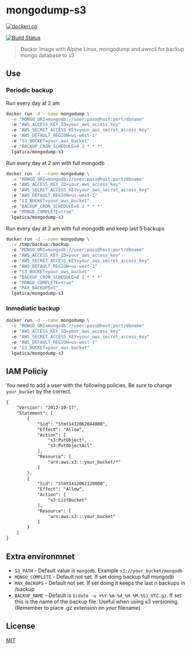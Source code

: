 # mongodump-s3

[![dockeri.co](http://dockeri.co/image/lgatica/mongodump-s3)](https://hub.docker.com/r/lgatica/mongodump-s3/)

[![Build Status](https://travis-ci.org/lgaticaq/mongodump-s3.svg?branch=master)](https://travis-ci.org/lgaticaq/mongodump-s3)

> Docker Image with Alpine Linux, mongodump and awscli for backup mongo database to s3

## Use

### Periodic backup

Run every day at 2 am

```bash
docker run -d --name mongodump \
  -e "MONGO_URI=mongodb://user:pass@host:port/dbname"
  -e "AWS_ACCESS_KEY_ID=your_aws_access_key"
  -e "AWS_SECRET_ACCESS_KEY=your_aws_secret_access_key"
  -e "AWS_DEFAULT_REGION=us-west-1"
  -e "S3_BUCKET=your_aws_bucket"
  -e "BACKUP_CRON_SCHEDULE=0 2 * * *"
  lgatica/mongodump-s3
```

Run every day at 2 am with full mongodb

```bash
docker run -d --name mongodump \
  -e "MONGO_URI=mongodb://user:pass@host:port/dbname"
  -e "AWS_ACCESS_KEY_ID=your_aws_access_key"
  -e "AWS_SECRET_ACCESS_KEY=your_aws_secret_access_key"
  -e "AWS_DEFAULT_REGION=us-west-1"
  -e "S3_BUCKET=your_aws_bucket"
  -e "BACKUP_CRON_SCHEDULE=0 2 * * *"
  -e "MONGO_COMPLETE=true"
  lgatica/mongodump-s3
```

Run every day at 2 am with full mongodb and keep last 5 backups

```bash
docker run -d --name mongodump \
  -v /tmp/backup:/backup
  -e "MONGO_URI=mongodb://user:pass@host:port/dbname"
  -e "AWS_ACCESS_KEY_ID=your_aws_access_key"
  -e "AWS_SECRET_ACCESS_KEY=your_aws_secret_access_key"
  -e "AWS_DEFAULT_REGION=us-west-1"
  -e "S3_BUCKET=your_aws_bucket"
  -e "BACKUP_CRON_SCHEDULE=0 2 * * *"
  -e "MONGO_COMPLETE=true"
  -e "MAX_BACKUPS=5"
  lgatica/mongodump-s3
```

### Inmediatic backup

```bash
docker run -d --name mongodump \
  -e "MONGO_URI=mongodb://user:pass@host:port/dbname"
  -e "AWS_ACCESS_KEY_ID=your_aws_access_key"
  -e "AWS_SECRET_ACCESS_KEY=your_aws_secret_access_key"
  -e "AWS_DEFAULT_REGION=us-west-1"
  -e "S3_BUCKET=your_aws_bucket"
  lgatica/mongodump-s3
```

## IAM Policiy

You need to add a user with the following policies. Be sure to change `your_bucket` by the correct.

```xml
{
    "Version": "2012-10-17",
    "Statement": [
        {
            "Sid": "Stmt1412062044000",
            "Effect": "Allow",
            "Action": [
                "s3:PutObject",
                "s3:PutObjectAcl"
            ],
            "Resource": [
                "arn:aws:s3:::your_bucket/*"
            ]
        },
        {
            "Sid": "Stmt1412062128000",
            "Effect": "Allow",
            "Action": [
                "s3:ListBucket"
            ],
            "Resource": [
                "arn:aws:s3:::your_bucket"
            ]
        }
    ]
}
```

## Extra environmnet

- `S3_PATH` - Default value is `mongodb`. Example `s3://your_bucket/mongodb`
- `MONGO_COMPLETE` - Default not set. If set doing backup full mongodb
- `MAX_BACKUPS` - Default not set. If set doing it keeps the last n backups in /backup
- `BACKUP_NAME` - Default is `$(date -u +%Y-%m-%d_%H-%M-%S)_UTC.gz`. If set this is the name of the backup file. Useful when using s3 versioning. (Remember to place .gz extension on your filename)

## License

[MIT](https://tldrlegal.com/license/mit-license)
